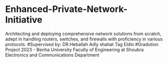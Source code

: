 # Enhanced-Private-Network-Initiative
Architecting and deploying comprehensive network solutions from scratch, adept in handling routers, switches, and firewalls with proficiency in various protocols.
#Supervised by:
DR.Heballah Adly shahat Tag Eldin
#Gradution Project 2023 - Benha University Faculty of Engineering at Shoubra Electronics and Communications Department
